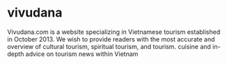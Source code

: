 # vivudana
Vivudana.com is a website specializing in Vietnamese tourism established in October 2013. We wish to provide readers with the most accurate and overview of cultural tourism, spiritual tourism, and tourism. cuisine and in-depth advice on tourism news within Vietnam
